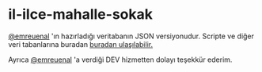 # il-ilce-mahalle-sokak


[@emreuenal](https://github.com/emreuenal) 'ın hazırladığı veritabanın JSON versiyonudur.
Scripte ve diğer veri tabanlarına buradan [buradan ulaşılabilir.](https://github.com/emreuenal/turkiye-il-ilce-sokak-mahalle-veri-tabani)

Ayrıca [@emreuenal](https://github.com/emreuenal) 'a verdiği DEV hizmetten dolayı teşekkür ederim.
